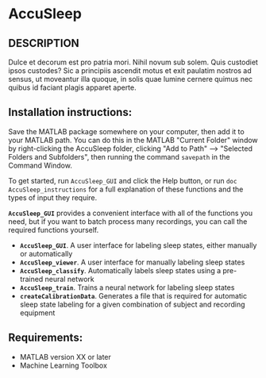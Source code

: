 # AccuSleep

## DESCRIPTION

Dulce et decorum est pro patria mori.
Nihil novum sub solem.
Quis custodiet ipsos custodes?
Sic a principiis ascendit motus et exit
paulatim nostros ad sensus, ut moveantur
illa quoque, in solis quae lumine cernere quimus
nec quibus id faciant plagis apparet aperte.

## Installation instructions:

Save the MATLAB package somewhere on your computer, then add it
to your MATLAB path. You can do this in the MATLAB "Current Folder"
window by right-clicking the AccuSleep folder, clicking "Add to Path"
--> "Selected Folders and Subfolders", then running the command
`savepath`
in the Command Window.

To get started, run `AccuSleep_GUI` and click the Help button, or run
`doc AccuSleep_instructions`
for a full explanation of these functions and the types of input
they require.

**`AccuSleep_GUI`** provides a convenient interface with all of the functions
you need, but if you want to batch process many recordings, you can
call the required functions yourself.

- **`AccuSleep_GUI`**. A user interface for labeling sleep states, either
    manually or automatically
- **`AccuSleep_viewer`**. A user interface for manually labeling sleep states
- **`AccuSleep_classify`**. Automatically labels sleep states using a
    pre-trained neural network
- **`AccuSleep_train`**. Trains a neural network for labeling sleep states
- **`createCalibrationData`**. Generates a file that is required for automatic
    sleep state labeling for a given combination of subject and
    recording equipment

## Requirements:
- MATLAB version XX or later
- Machine Learning Toolbox
